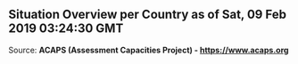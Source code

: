 ## Situation Overview per Country as of Sat, 09 Feb 2019 03:24:30 GMT

Source: **ACAPS (Assessment Capacities Project) - https://www.acaps.org**